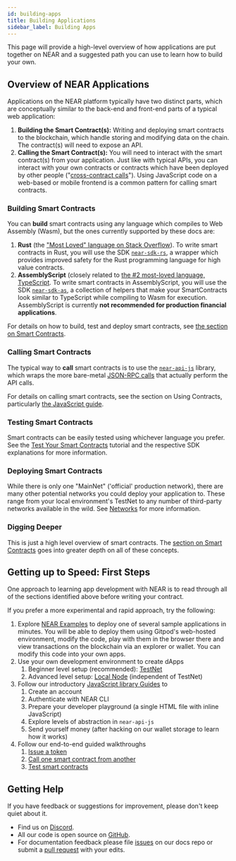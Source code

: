 ```yaml
---
id: building-apps
title: Building Applications
sidebar_label: Building Apps
---
```


This page will provide a high-level overview of how applications are put together on NEAR and a suggested path you can use to learn how to build your own.


## Overview of NEAR Applications

Applications on the NEAR platform typically have two distinct parts, which are conceptually similar to the back-end and front-end parts of a typical web application:

1. **Building the Smart Contract(s):** Writing and deploying smart contracts to the blockchain, which handle storing and modifying data on the chain.  The contract(s) will need to expose an API.
2. **Calling the Smart Contract(s):** You will need to interact with the smart contract(s) from your application.  Just like with typical APIs, you can interact with your own contracts or contracts which have been deployed by other people ("[cross-contract calls](/docs/tutorials/how-to-write-contracts-that-talk-to-each-other)"). Using JavaScript code on a web-based or mobile frontend is a common pattern for calling smart contracts.


### Building Smart Contracts

You can **build** smart contracts using any language which compiles to Web Assembly (Wasm), but the ones currently supported by these docs are:

1. **Rust** (the ["Most Loved" language on Stack Overflow](https://insights.stackoverflow.com/survey/2020)). To write smart contracts in Rust, you will use the SDK [`near-sdk-rs`](/docs/roles/developer/contracts/near-sdk-rs), a wrapper which provides improved safety for the Rust programming language for high value contracts.
2. **AssemblyScript** (closely related to [the #2 most-loved language, TypeScript](https://insights.stackoverflow.com/survey/2020). To write smart contracts in AssemblyScript, you will use the SDK [`near-sdk-as`](/docs/roles/developer/contracts/assemblyscript), a collection of helpers that make your SmartContracts look similar to TypeScript while compiling to Wasm for execution. AssemblyScript is currently **not recommended for production financial applications**.

For details on how to build, test and deploy smart contracts, see [the section on Smart Contracts](/docs/roles/developer/contracts/intro).


### Calling Smart Contracts

The typical way to **call** smart contracts is to use the [`near-api-js`](/docs/roles/developer/examples/near-api-js/introduction) library, which wraps the more bare-metal [JSON-RPC calls](/docs/api/rpc) that actually perform the API calls.

For details on calling smart contracts, see the section on Using Contracts, particularly [the JavaScript guide](/docs/development/calling-smart-contracts).

### Testing Smart Contracts

Smart contracts can be easily tested using whichever language you prefer. See the [Test Your Smart Contracts](/docs/tutorials/test-your-smart-contracts) tutorial and the respective SDK explanations for more information.

### Deploying Smart Contracts

While there is only one "MainNet" ('official' production network), there are many other potential networks you could deploy your application to.  These range from your local environment's TestNet to any number of third-party networks available in the wild.  See [Networks](/docs/roles/developer/networks) for more information.

### Digging Deeper

This is just a high level overview of smart contracts. The [section on Smart Contracts](/docs/roles/developer/contracts/intro) goes into greater depth on all of these concepts.


## Getting up to Speed: First Steps

One approach to learning app development with NEAR is to read through all of the sections identified above before writing your contract.

If you prefer a more experimental and rapid approach, try the following:

1. Explore [NEAR Examples](http://near.dev/) to deploy one of several sample applications in minutes. You will be able to deploy them using Gitpod's web-hosted environment, modify the code, play with them in the browser there and view transactions on the blockchain via an explorer or wallet.  You can modify this code into your own apps.
2. Use your own development environment to create dApps
    1. Beginner level setup (recommended): [TestNet](/docs/local-setup/local-dev-testnet)
    2. Advanced level setup: [Local Node](/docs/local-setup/local-dev-node) (independent of TestNet)
3. Follow our introductory [JavaScript library Guides](/docs/roles/developer/examples/near-api-js/guides) to
    1. Create an account
    1. Authenticate with NEAR CLI
    1. Prepare your developer playground (a single HTML file with inline JavaScript)
    1. Explore levels of abstraction in `near-api-js`
    1. Send yourself money (after hacking on our wallet storage to learn how it works)
4. Follow our end-to-end guided walkthroughs
    1. [Issue a token](/docs/tutorials/near-studio/token)
    1. [Call one smart contract from another](/docs/tutorials/how-to-write-contracts-that-talk-to-each-other)
    1. [Test smart contracts](/docs/tutorials/test-your-smart-contracts)




 <!--
*** Temporarily removed until workshop is updated and republished ***
Workshop: MapReduce with Asynchronous Smart Contracts](https://github.com/nearprotocol/workshop
  3 exercises and a challenge that will introduce you to development of smart contracts on the NEAR platform using the Rust programming language. -->






## Getting Help

If you have feedback or suggestions for improvement, please don't keep quiet about it.

- Find us on [Discord](http://near.chat).
- All our code is open source on [GitHub](https://github.com/nearprotocol).
- For documentation feedback please file [issues](https://github.com/nearprotocol/docs/issues) on our docs repo or submit a [pull request](https://github.com/nearprotocol/docs/pulls) with your edits.
